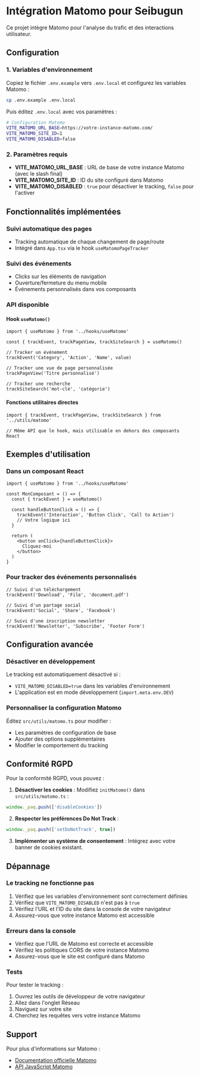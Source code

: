 # Intégration Matomo pour Seibugun

Ce projet intègre Matomo pour l'analyse du trafic et des interactions utilisateur.

## Configuration

### 1. Variables d'environnement

Copiez le fichier `.env.example` vers `.env.local` et configurez les variables Matomo :

```bash
cp .env.example .env.local
```

Puis éditez `.env.local` avec vos paramètres :

```bash
# Configuration Matomo
VITE_MATOMO_URL_BASE=https://votre-instance-matomo.com/
VITE_MATOMO_SITE_ID=1
VITE_MATOMO_DISABLED=false
```

### 2. Paramètres requis

- **VITE_MATOMO_URL_BASE** : URL de base de votre instance Matomo (avec le slash final)
- **VITE_MATOMO_SITE_ID** : ID du site configuré dans Matomo
- **VITE_MATOMO_DISABLED** : `true` pour désactiver le tracking, `false` pour l'activer

## Fonctionnalités implémentées

### Suivi automatique des pages
- Tracking automatique de chaque changement de page/route
- Intégré dans `App.tsx` via le hook `useMatomoPageTracker`

### Suivi des événements
- Clicks sur les éléments de navigation
- Ouverture/fermeture du menu mobile
- Événements personnalisés dans vos composants

### API disponible

#### Hook `useMatomo()`
```tsx
import { useMatomo } from '../hooks/useMatomo'

const { trackEvent, trackPageView, trackSiteSearch } = useMatomo()

// Tracker un événement
trackEvent('Category', 'Action', 'Name', value)

// Tracker une vue de page personnalisée
trackPageView('Titre personnalisé')

// Tracker une recherche
trackSiteSearch('mot-clé', 'catégorie')
```

#### Fonctions utilitaires directes
```tsx
import { trackEvent, trackPageView, trackSiteSearch } from '../utils/matomo'

// Même API que le hook, mais utilisable en dehors des composants React
```

## Exemples d'utilisation

### Dans un composant React
```tsx
import { useMatomo } from '../hooks/useMatomo'

const MonComposant = () => {
  const { trackEvent } = useMatomo()
  
  const handleButtonClick = () => {
    trackEvent('Interaction', 'Button Click', 'Call to Action')
    // Votre logique ici
  }
  
  return (
    <button onClick={handleButtonClick}>
      Cliquez-moi
    </button>
  )
}
```

### Pour tracker des événements personnalisés
```tsx
// Suivi d'un téléchargement
trackEvent('Download', 'File', 'document.pdf')

// Suivi d'un partage social
trackEvent('Social', 'Share', 'Facebook')

// Suivi d'une inscription newsletter
trackEvent('Newsletter', 'Subscribe', 'Footer Form')
```

## Configuration avancée

### Désactiver en développement
Le tracking est automatiquement désactivé si :
- `VITE_MATOMO_DISABLED=true` dans les variables d'environnement
- L'application est en mode développement (`import.meta.env.DEV`)

### Personnaliser la configuration Matomo
Éditez `src/utils/matomo.ts` pour modifier :
- Les paramètres de configuration de base
- Ajouter des options supplémentaires
- Modifier le comportement du tracking

## Conformité RGPD

Pour la conformité RGPD, vous pouvez :

1. **Désactiver les cookies** : Modifiez `initMatomo()` dans `src/utils/matomo.ts` :
```javascript
window._paq.push(['disableCookies'])
```

2. **Respecter les préférences Do Not Track** :
```javascript
window._paq.push(['setDoNotTrack', true])
```

3. **Implémenter un système de consentement** : Intégrez avec votre banner de cookies existant.

## Dépannage

### Le tracking ne fonctionne pas
1. Vérifiez que les variables d'environnement sont correctement définies
2. Vérifiez que `VITE_MATOMO_DISABLED` n'est pas à `true`
3. Vérifiez l'URL et l'ID du site dans la console de votre navigateur
4. Assurez-vous que votre instance Matomo est accessible

### Erreurs dans la console
- Vérifiez que l'URL de Matomo est correcte et accessible
- Vérifiez les politiques CORS de votre instance Matomo
- Assurez-vous que le site est configuré dans Matomo

### Tests
Pour tester le tracking :
1. Ouvrez les outils de développeur de votre navigateur
2. Allez dans l'onglet Réseau
3. Naviguez sur votre site
4. Cherchez les requêtes vers votre instance Matomo

## Support

Pour plus d'informations sur Matomo :
- [Documentation officielle Matomo](https://matomo.org/docs/)
- [API JavaScript Matomo](https://developer.matomo.org/guides/tracking-javascript-guide)